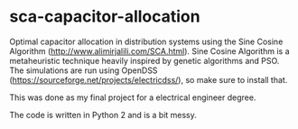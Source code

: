 # sca-capacitor-allocation

Optimal capacitor allocation in distribution systems using the Sine Cosine Algorithm (http://www.alimirjalili.com/SCA.html).
Sine Cosine Algorithm is a metaheuristic technique heavily inspired by genetic algorithms and PSO.
The simulations are run using OpenDSS (https://sourceforge.net/projects/electricdss/), so make sure to install that.

This was done as my final project for a electrical engineer degree.

The code is written in Python 2 and is a bit messy.
